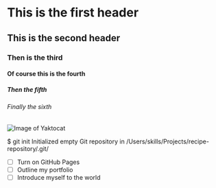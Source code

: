 # This is the first header
## This is the second header
### Then is the third
#### Of course this is the fourth
##### Then the fifth
###### Finally the sixth

![Image of Yaktocat](https://octodex.github.com/images/yaktocat.png)

$ git init
Initialized empty Git repository in /Users/skills/Projects/recipe-repository/.git/

- [ ] Turn on GitHub Pages
- [ ] Outline my portfolio
- [ ] Introduce myself to the world
